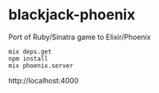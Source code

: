 # blackjack-phoenix
Port of Ruby/Sinatra game to Elixir/Phoenix
```
mix deps.get
npm install
mix phoenix.server
```
http://localhost:4000
